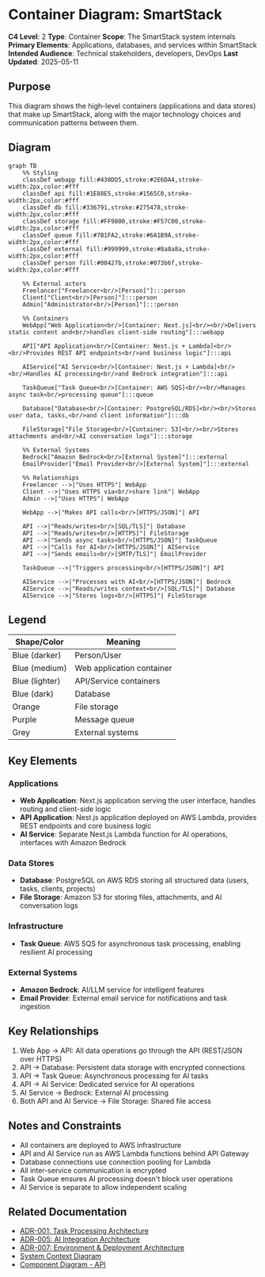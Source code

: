 # Container Diagram: SmartStack

**C4 Level**: 2
**Type**: Container
**Scope**: The SmartStack system internals
**Primary Elements**: Applications, databases, and services within SmartStack
**Intended Audience**: Technical stakeholders, developers, DevOps
**Last Updated**: 2025-05-11

## Purpose

This diagram shows the high-level containers (applications and data stores) that make up SmartStack, along with the major technology choices and communication patterns between them.

## Diagram

```mermaid
graph TB
    %% Styling
    classDef webapp fill:#438DD5,stroke:#2E6DA4,stroke-width:2px,color:#fff
    classDef api fill:#1E88E5,stroke:#1565C0,stroke-width:2px,color:#fff
    classDef db fill:#336791,stroke:#275478,stroke-width:2px,color:#fff
    classDef storage fill:#FF9800,stroke:#F57C00,stroke-width:2px,color:#fff
    classDef queue fill:#7B1FA2,stroke:#6A1B9A,stroke-width:2px,color:#fff
    classDef external fill:#999999,stroke:#8a8a8a,stroke-width:2px,color:#fff
    classDef person fill:#08427b,stroke:#073b6f,stroke-width:2px,color:#fff

    %% External actors
    Freelancer["Freelancer<br/>[Person]"]:::person
    Client["Client<br/>[Person]"]:::person
    Admin["Administrator<br/>[Person]"]:::person

    %% Containers
    WebApp["Web Application<br/>[Container: Next.js]<br/><br/>Delivers static content and<br/>handles client-side routing"]:::webapp

    API["API Application<br/>[Container: Nest.js + Lambda]<br/><br/>Provides REST API endpoints<br/>and business logic"]:::api

    AIService["AI Service<br/>[Container: Nest.js + Lambda]<br/><br/>Handles AI processing<br/>and Bedrock integration"]:::api

    TaskQueue["Task Queue<br/>[Container: AWS SQS]<br/><br/>Manages async task<br/>processing queue"]:::queue

    Database["Database<br/>[Container: PostgreSQL/RDS]<br/><br/>Stores user data, tasks,<br/>and client information"]:::db

    FileStorage["File Storage<br/>[Container: S3]<br/><br/>Stores attachments and<br/>AI conversation logs"]:::storage

    %% External Systems
    Bedrock["Amazon Bedrock<br/>[External System]"]:::external
    EmailProvider["Email Provider<br/>[External System]"]:::external

    %% Relationships
    Freelancer -->|"Uses HTTPS"| WebApp
    Client -->|"Uses HTTPS via<br/>share link"| WebApp
    Admin -->|"Uses HTTPS"| WebApp

    WebApp -->|"Makes API calls<br/>[HTTPS/JSON]"| API

    API -->|"Reads/writes<br/>[SQL/TLS]"| Database
    API -->|"Reads/writes<br/>[HTTPS]"| FileStorage
    API -->|"Sends async tasks<br/>[HTTPS/JSON]"| TaskQueue
    API -->|"Calls for AI<br/>[HTTPS/JSON]"| AIService
    API -->|"Sends emails<br/>[SMTP/TLS]"| EmailProvider

    TaskQueue -->|"Triggers processing<br/>[HTTPS/JSON]"| API

    AIService -->|"Processes with AI<br/>[HTTPS/JSON]"| Bedrock
    AIService -->|"Reads/writes context<br/>[SQL/TLS]"| Database
    AIService -->|"Stores logs<br/>[HTTPS]"| FileStorage
```

## Legend

| Shape/Color    | Meaning                   |
| -------------- | ------------------------- |
| Blue (darker)  | Person/User               |
| Blue (medium)  | Web application container |
| Blue (lighter) | API/Service containers    |
| Blue (dark)    | Database                  |
| Orange         | File storage              |
| Purple         | Message queue             |
| Grey           | External systems          |

## Key Elements

### Applications

- **Web Application**: Next.js application serving the user interface, handles routing and client-side logic
- **API Application**: Nest.js application deployed on AWS Lambda, provides REST endpoints and core business logic
- **AI Service**: Separate Nest.js Lambda function for AI operations, interfaces with Amazon Bedrock

### Data Stores

- **Database**: PostgreSQL on AWS RDS storing all structured data (users, tasks, clients, projects)
- **File Storage**: Amazon S3 for storing files, attachments, and AI conversation logs

### Infrastructure

- **Task Queue**: AWS SQS for asynchronous task processing, enabling resilient AI processing

### External Systems

- **Amazon Bedrock**: AI/LLM service for intelligent features
- **Email Provider**: External email service for notifications and task ingestion

## Key Relationships

1. Web App → API: All data operations go through the API (REST/JSON over HTTPS)
1. API → Database: Persistent data storage with encrypted connections
1. API → Task Queue: Asynchronous processing for AI tasks
1. API → AI Service: Dedicated service for AI operations
1. AI Service → Bedrock: External AI processing
1. Both API and AI Service → File Storage: Shared file access

## Notes and Constraints

- All containers are deployed to AWS infrastructure
- API and AI Service run as AWS Lambda functions behind API Gateway
- Database connections use connection pooling for Lambda
- All inter-service communication is encrypted
- Task Queue ensures AI processing doesn't block user operations
- AI Service is separate to allow independent scaling

## Related Documentation

- [ADR-001: Task Processing Architecture](../ADRs/ADR-001.md)
- [ADR-005: AI Integration Architecture](../ADRs/ADR-005.md)
- [ADR-007: Environment & Deployment Architecture](../ADRs/ADR-007.md)
- [System Context Diagram](c4-system-context.md)
- [Component Diagram - API](c4-api-component-diagram.md)
